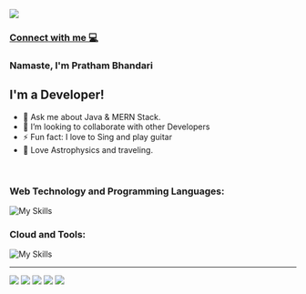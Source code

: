 ![](https://komarev.com/ghpvc/?username=prathambhandari&style=for-the-badge&color=grey)

### [Connect with me 💻](https://www.prathambhandari.xyz/)



### Namaste, I'm Pratham Bhandari

## I'm a Developer!
- 🌱 Ask me about Java & MERN Stack.
- 👯 I’m looking to collaborate with other Developers 
- ⚡ Fun fact: I love to Sing and play guitar
- 💬 Love Astrophysics and traveling.
  
<br />

### Web Technology and Programming Languages:
![My Skills](https://skillicons.dev/icons?i=html,css,js,ts,react,redux,nextjs,tailwind,sass,java,c,nodejs,mongodb)

### Cloud and Tools:

![My Skills](https://skillicons.dev/icons?i=aws,linux,docker,kubernetes,)

<hr />

![](http://github-profile-summary-cards.vercel.app/api/cards/profile-details?username=prathambhandari&theme=transparent)
![](http://github-profile-summary-cards.vercel.app/api/cards/repos-per-language?username=prathambhandari&theme=transparent)
![](http://github-profile-summary-cards.vercel.app/api/cards/most-commit-language?username=prathambhandari&theme=transparent)
![](http://github-profile-summary-cards.vercel.app/api/cards/stats?username=prathambhandari&theme=transparent)
![](http://github-profile-summary-cards.vercel.app/api/cards/productive-time?username=prathambhandari&theme=transparent)


